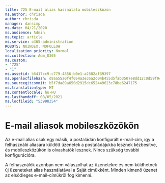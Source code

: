 ```yaml
---
title: 725 E-mail alias használata mobileszközön
ms.author: chrisda
author: chrisda
manager: dansimp
ms.date: 04/21/2020
ms.audience: Admin
ms.topic: article
ms.service: o365-administration
ROBOTS: NOINDEX, NOFOLLOW
localization_priority: Normal
ms.collection: Adm_O365
ms.custom:
- "725"
- "1"
ms.assetid: b6417cc9-c779-4856-b0e1-a2882af39397
ms.openlocfilehash: d8aa55a0f4f054a3e36a2c04b455d5fab3507e8dd12c0d59f9c05e1e21374468
ms.sourcegitcommit: b5f7da89a650d2915dc652449623c78be6247175
ms.translationtype: MT
ms.contentlocale: hu-HU
ms.lasthandoff: 08/05/2021
ms.locfileid: "53998354"
---
```

# <a name="email-aliases-on-mobile-devices"></a>E-mail aliasok mobileszközökön

Az e-mail alias csak egy másik, a postaládán konfigurált e-mail-cím, így a felhasználó aliasára küldött üzenetek a postaládájukba lesznek kézbesítve, és mobileszközükön is olvashatók lesznek. Nincs szükség további konfigurációra.

A felhasználók azonban nem válaszolhat az üzenetekre és nem küldhetnek új üzeneteket alias használatával a Saját címükként. Minden kimenő üzenet az elsődleges e-mail-címükről fog kimenni.
